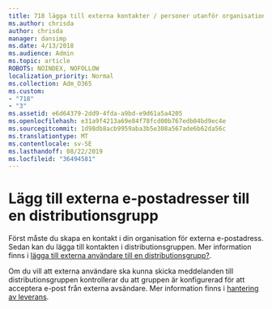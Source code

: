 ```yaml
---
title: 718 lägga till externa kontakter / personer utanför organisationen till en distributionslista.
ms.author: chrisda
author: chrisda
manager: dansimp
ms.date: 4/13/2018
ms.audience: Admin
ms.topic: article
ROBOTS: NOINDEX, NOFOLLOW
localization_priority: Normal
ms.collection: Adm_O365
ms.custom:
- "718"
- "3"
ms.assetid: e6d64379-2dd9-4fda-a9bd-e9d61a5a4205
ms.openlocfilehash: e31a9f4213a69e84f78fcd00b767edb04bd9ec4e
ms.sourcegitcommit: 1d98db8acb9959aba3b5e308a567ade6b62da56c
ms.translationtype: MT
ms.contentlocale: sv-SE
ms.lasthandoff: 08/22/2019
ms.locfileid: "36494581"
---
```

# <a name="add-external-email-addresses-to-a-distribution-group"></a>Lägg till externa e-postadresser till en distributionsgrupp

Först måste du skapa en kontakt i din organisation för externa e-postadress. Sedan kan du lägga till kontakten i distributionsgruppen. Mer information finns i [lägga till externa användare till en distributionsgrupp?](https://support.office.com/client/caa0f310-0bb7-48e3-8ad2-cb358b53bbba).

Om du vill att externa användare ska kunna skicka meddelanden till distributionsgruppen kontrollerar du att gruppen är konfigurerad för att acceptera e-post från externa avsändare. Mer information finns i [hantering av leverans](https://technet.microsoft.com/library/bb124513.aspx#deliverymanagement).
